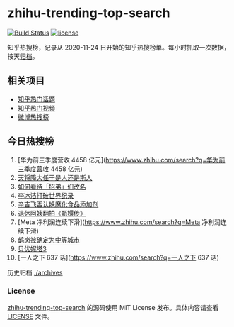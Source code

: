 # zhihu-trending-top-search

[![Build Status](https://github.com/justjavac/zhihu-trending-top-search/workflows/ci/badge.svg?branch=main)](https://github.com/justjavac/zhihu-trending-top-search/actions)
[![license](https://img.shields.io/github/license/justjavac/zhihu-trending-top-search)](https://github.com/justjavac/zhihu-trending-top-search/blob/main/LICENSE)

知乎热搜榜，记录从 2020-11-24 日开始的知乎热搜榜单。每小时抓取一次数据，按天[归档](./archives)。

## 相关项目

- [知乎热门话题](https://github.com/justjavac/zhihu-trending-hot-questions)
- [知乎热门视频](https://github.com/justjavac/zhihu-trending-hot-video)
- [微博热搜榜](https://github.com/justjavac/weibo-trending-hot-search)

## 今日热搜榜

<!-- BEGIN -->
<!-- 最后更新时间 Fri Oct 28 2022 11:41:43 GMT+0800 (China Standard Time) -->

1. [华为前三季度营收 4458 亿元](https://www.zhihu.com/search?q=华为前三季度营收 4458 亿元)
1. [天将降大任于是人还是斯人](https://www.zhihu.com/search?q=天将降大任于是人还是斯人)
1. [如何看待「招弟」们改名](https://www.zhihu.com/search?q=如何看待「招弟」们改名)
1. [李冰洁打破世界纪录](https://www.zhihu.com/search?q=李冰洁打破世界纪录)
1. [辛吉飞否认妖魔化食品添加剂](https://www.zhihu.com/search?q=辛吉飞否认妖魔化食品添加剂)
1. [退休阿姨翻拍《甄嬛传》](https://www.zhihu.com/search?q=退休阿姨翻拍《甄嬛传》)
1. [Meta 净利润连续下滑](https://www.zhihu.com/search?q=Meta 净利润连续下滑)
1. [鹤岗被确定为中等城市](https://www.zhihu.com/search?q=鹤岗被确定为中等城市)
1. [贝优妮塔3](https://www.zhihu.com/search?q=贝优妮塔3)
1. [一人之下 637 话](https://www.zhihu.com/search?q=一人之下 637 话)

<!-- END -->

历史归档 [./archives](./archives)

### License

[zhihu-trending-top-search](https://github.com/justjavac/zhihu-trending-top-search)
的源码使用 MIT License 发布。具体内容请查看 [LICENSE](./LICENSE) 文件。

